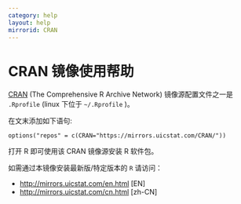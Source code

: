 ```yaml
---
category: help
layout: help
mirrorid: CRAN
---
```


CRAN 镜像使用帮助
===================

[CRAN](https://cran.r-project.org/) (The Comprehensive R Archive Network) 镜像源配置文件之一是 `.Rprofile` (linux 下位于 `~/.Rprofile` )。


在文末添加如下语句:

```
options("repos" = c(CRAN="https://mirrors.uicstat.com/CRAN/"))
```

打开 R 即可使用该 CRAN 镜像源安装 R 软件包。

如需通过本镜像安装最新版/特定版本的 `R` 请访问：
* <http://mirrors.uicstat.com/en.html> [EN]
* <http://mirrors.uicstat.com/cn.html> [zh-CN]
